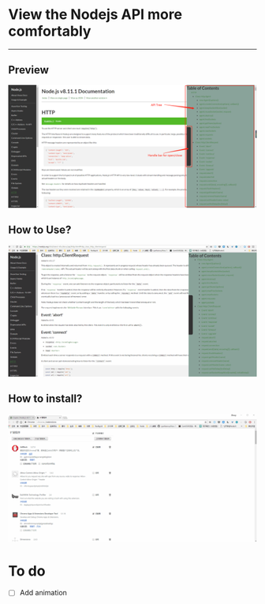 # View the Nodejs API more comfortably
---

## Preview

![](https://raw.githubusercontent.com/ghostcode/nodejs-api-tree/master/show.png)

## How to Use?

![](https://raw.githubusercontent.com/ghostcode/nodejs-api-tree/master/use.gif)

## How to install?

![](https://raw.githubusercontent.com/ghostcode/nodejs-api-tree/master/install.gif)

# To do

- [ ] Add animation
